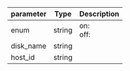 | parameter | Type | Description |
| ----------- | ----------- |----------- |
| enum  |  string  | on: <br/>off:    |
| disk_name  |  string  |    |
| host_id  |  string  |    |